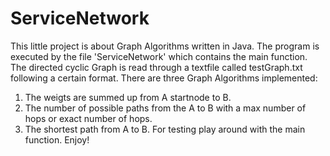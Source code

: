 # ServiceNetwork

This little project is about Graph Algorithms written in Java. The program is executed by the file 'ServiceNetwork' which contains the main function. The directed cyclic Graph is read through a textfile called testGraph.txt following a certain format. There are three Graph Algorithms implemented:
1. The weigts are summed up from A startnode to B.
2. The number of possible paths from the A to B with a max number of hops or exact number of hops.
3. The shortest path from A to B.
For testing play around with the main function. Enjoy!
